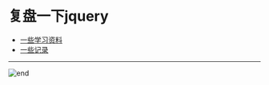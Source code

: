 
# 复盘一下jquery
- [一些学习资料](https://github.com/techpang666/study_data/tree/master/JavaScript/jquery)
- [一些记录](https://github.com/techpang666/jquery_demo/blob/master/jquery_record.md)

------
![end](https://gitee.com/techpang/img_emoji_libs/raw/master/img_bed/markdown_images/end.jpg '富婆加我吧不想努力了')
